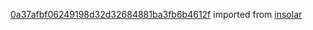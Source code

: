 [0a37afbf06249198d32d32684881ba3fb6b4612f](https://github.com/insolar/insolar/commit/0a37afbf06249198d32d32684881ba3fb6b4612f) imported from [insolar](https://github.com/insolar/insolar)
